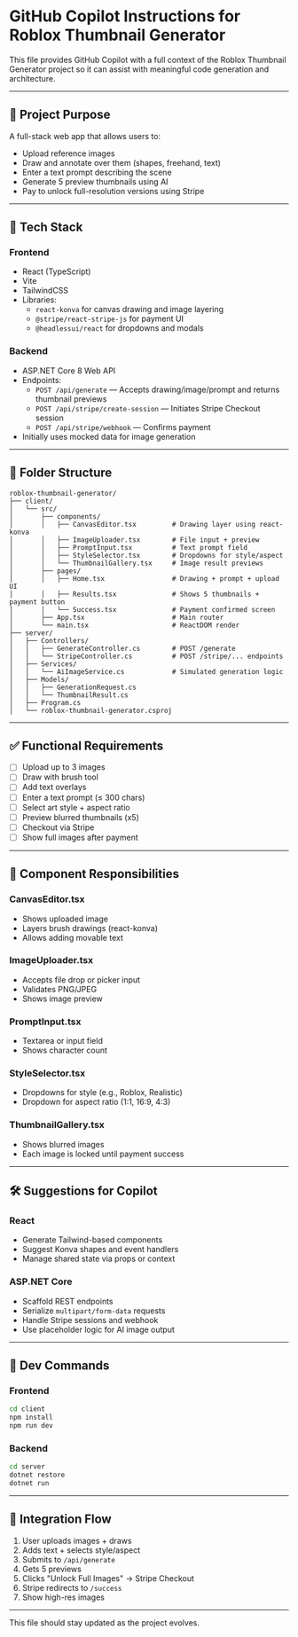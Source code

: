 # GitHub Copilot Instructions for Roblox Thumbnail Generator

This file provides GitHub Copilot with a full context of the Roblox Thumbnail Generator project so it can assist with meaningful code generation and architecture.

---

## 🧠 Project Purpose
A full-stack web app that allows users to:
- Upload reference images
- Draw and annotate over them (shapes, freehand, text)
- Enter a text prompt describing the scene
- Generate 5 preview thumbnails using AI
- Pay to unlock full-resolution versions using Stripe

---

## 🧱 Tech Stack

### Frontend
- React (TypeScript)
- Vite
- TailwindCSS
- Libraries:
  - `react-konva` for canvas drawing and image layering
  - `@stripe/react-stripe-js` for payment UI
  - `@headlessui/react` for dropdowns and modals

### Backend
- ASP.NET Core 8 Web API
- Endpoints:
  - `POST /api/generate` — Accepts drawing/image/prompt and returns thumbnail previews
  - `POST /api/stripe/create-session` — Initiates Stripe Checkout session
  - `POST /api/stripe/webhook` — Confirms payment
- Initially uses mocked data for image generation

---

## 📁 Folder Structure

```
roblox-thumbnail-generator/
├── client/
│   └── src/
│       ├── components/
│       │   ├── CanvasEditor.tsx         # Drawing layer using react-konva
│       │   ├── ImageUploader.tsx        # File input + preview
│       │   ├── PromptInput.tsx          # Text prompt field
│       │   ├── StyleSelector.tsx        # Dropdowns for style/aspect
│       │   └── ThumbnailGallery.tsx     # Image result previews
│       ├── pages/
│       │   ├── Home.tsx                 # Drawing + prompt + upload UI
│       │   ├── Results.tsx              # Shows 5 thumbnails + payment button
│       │   └── Success.tsx              # Payment confirmed screen
│       ├── App.tsx                      # Main router
│       └── main.tsx                     # ReactDOM render
├── server/
│   ├── Controllers/
│   │   ├── GenerateController.cs        # POST /generate
│   │   └── StripeController.cs          # POST /stripe/... endpoints
│   ├── Services/
│   │   └── AiImageService.cs            # Simulated generation logic
│   ├── Models/
│   │   ├── GenerationRequest.cs
│   │   └── ThumbnailResult.cs
│   ├── Program.cs
│   └── roblox-thumbnail-generator.csproj
```

---

## ✅ Functional Requirements
- [ ] Upload up to 3 images
- [ ] Draw with brush tool
- [ ] Add text overlays
- [ ] Enter a text prompt (≤ 300 chars)
- [ ] Select art style + aspect ratio
- [ ] Preview blurred thumbnails (x5)
- [ ] Checkout via Stripe
- [ ] Show full images after payment

---

## 🧩 Component Responsibilities

### CanvasEditor.tsx
- Shows uploaded image
- Layers brush drawings (react-konva)
- Allows adding movable text

### ImageUploader.tsx
- Accepts file drop or picker input
- Validates PNG/JPEG
- Shows image preview

### PromptInput.tsx
- Textarea or input field
- Shows character count

### StyleSelector.tsx
- Dropdowns for style (e.g., Roblox, Realistic)
- Dropdown for aspect ratio (1:1, 16:9, 4:3)

### ThumbnailGallery.tsx
- Shows blurred images
- Each image is locked until payment success

---

## 🛠 Suggestions for Copilot

### React
- Generate Tailwind-based components
- Suggest Konva shapes and event handlers
- Manage shared state via props or context

### ASP.NET Core
- Scaffold REST endpoints
- Serialize `multipart/form-data` requests
- Handle Stripe sessions and webhook
- Use placeholder logic for AI image output

---

## 🚀 Dev Commands

### Frontend
```bash
cd client
npm install
npm run dev
```

### Backend
```bash
cd server
dotnet restore
dotnet run
```

---

## 🤝 Integration Flow
1. User uploads images + draws
2. Adds text + selects style/aspect
3. Submits to `/api/generate`
4. Gets 5 previews
5. Clicks "Unlock Full Images" → Stripe Checkout
6. Stripe redirects to `/success`
7. Show high-res images

---

This file should stay updated as the project evolves.

